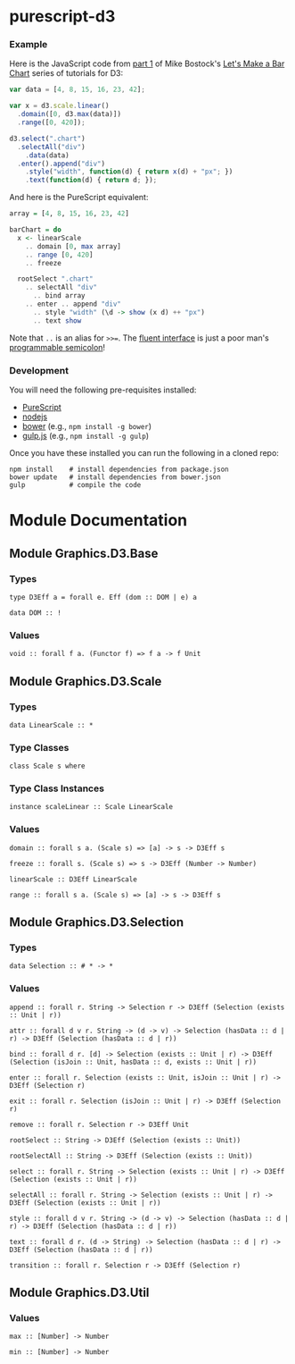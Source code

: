 # purescript-d3

### Example

Here is the JavaScript code from [part 1](http://bl.ocks.org/mbostock/7322386) of Mike Bostock's [Let's Make a Bar Chart](http://bost.ocks.org/mike/bar/) series of tutorials for D3:

```javascript
var data = [4, 8, 15, 16, 23, 42];

var x = d3.scale.linear()
  .domain([0, d3.max(data)])
  .range([0, 420]);

d3.select(".chart")
  .selectAll("div")
    .data(data)
  .enter().append("div")
    .style("width", function(d) { return x(d) + "px"; })
    .text(function(d) { return d; });
```

And here is the PureScript equivalent:

```haskell
array = [4, 8, 15, 16, 23, 42]

barChart = do
  x <- linearScale
    .. domain [0, max array]
    .. range [0, 420]
    .. freeze

  rootSelect ".chart"
    .. selectAll "div"
      .. bind array
    .. enter .. append "div"
      .. style "width" (\d -> show (x d) ++ "px")
      .. text show
```

Note that `..` is an alias for `>>=`. The [fluent interface](http://en.wikipedia.org/wiki/Fluent_interface) is just a poor man's [programmable semicolon](http://en.wikipedia.org/wiki/Monad_(functional_programming))!

### Development

You will need the following pre-requisites installed:

*  [PureScript](http://www.purescript.org/)
*  [nodejs](http://nodejs.org/)
*  [bower](http://bower.io/) (e.g., `npm install -g bower`)
*  [gulp.js](http://gulpjs.com/) (e.g., `npm install -g gulp`)

Once you have these installed you can run the following in a cloned repo:

```
npm install    # install dependencies from package.json
bower update   # install dependencies from bower.json
gulp           # compile the code
```

# Module Documentation

## Module Graphics.D3.Base

### Types

    type D3Eff a = forall e. Eff (dom :: DOM | e) a

    data DOM :: !


### Values

    void :: forall f a. (Functor f) => f a -> f Unit


## Module Graphics.D3.Scale

### Types

    data LinearScale :: *


### Type Classes

    class Scale s where


### Type Class Instances

    instance scaleLinear :: Scale LinearScale


### Values

    domain :: forall s a. (Scale s) => [a] -> s -> D3Eff s

    freeze :: forall s. (Scale s) => s -> D3Eff (Number -> Number)

    linearScale :: D3Eff LinearScale

    range :: forall s a. (Scale s) => [a] -> s -> D3Eff s


## Module Graphics.D3.Selection

### Types

    data Selection :: # * -> *


### Values

    append :: forall r. String -> Selection r -> D3Eff (Selection (exists :: Unit | r))

    attr :: forall d v r. String -> (d -> v) -> Selection (hasData :: d | r) -> D3Eff (Selection (hasData :: d | r))

    bind :: forall d r. [d] -> Selection (exists :: Unit | r) -> D3Eff (Selection (isJoin :: Unit, hasData :: d, exists :: Unit | r))

    enter :: forall r. Selection (exists :: Unit, isJoin :: Unit | r) -> D3Eff (Selection r)

    exit :: forall r. Selection (isJoin :: Unit | r) -> D3Eff (Selection r)

    remove :: forall r. Selection r -> D3Eff Unit

    rootSelect :: String -> D3Eff (Selection (exists :: Unit))

    rootSelectAll :: String -> D3Eff (Selection (exists :: Unit))

    select :: forall r. String -> Selection (exists :: Unit | r) -> D3Eff (Selection (exists :: Unit | r))

    selectAll :: forall r. String -> Selection (exists :: Unit | r) -> D3Eff (Selection (exists :: Unit | r))

    style :: forall d v r. String -> (d -> v) -> Selection (hasData :: d | r) -> D3Eff (Selection (hasData :: d | r))

    text :: forall d r. (d -> String) -> Selection (hasData :: d | r) -> D3Eff (Selection (hasData :: d | r))

    transition :: forall r. Selection r -> D3Eff (Selection r)


## Module Graphics.D3.Util

### Values

    max :: [Number] -> Number

    min :: [Number] -> Number



